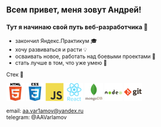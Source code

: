 ## Всем привет, меня зовут Андрей! 

### Тут я начинаю свой путь веб-разработчика 👋
 
 - закончил Яндекс.Практикум :mortar_board: 
 - хочу развиваться и расти :bulb:
 - осваивать новое, работать над боевыми проектами :rocket:
 - стать лучше в том, что уже умею :tractor:

Стек :wrench:

![html](./html.png)
![css](./css.png)
![JavaScript](./js.png)
![react](./react.png)
![mongobd](./mongodb.png)
![](./nodejs.png)
![git](./git.png)

email: aa.var1amov@yandex.ru  
telegram: @AAVarlamov
